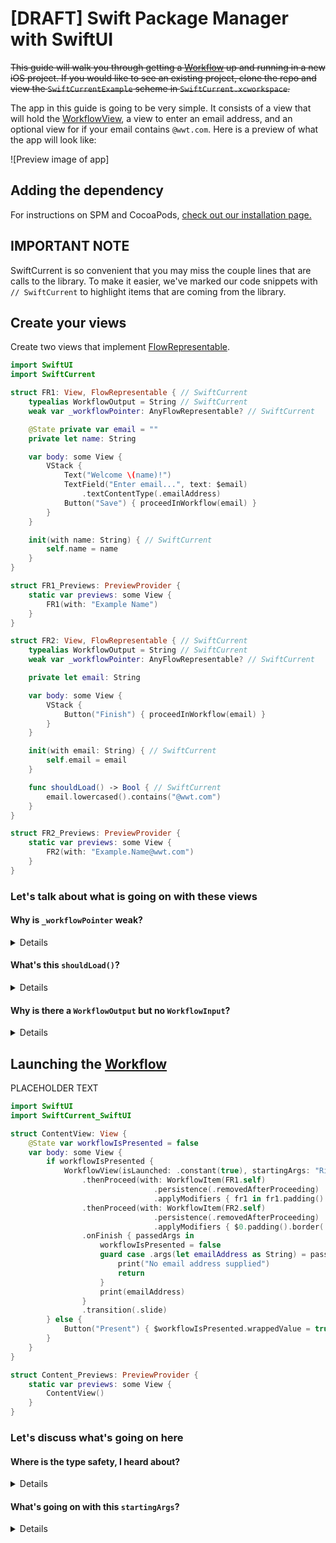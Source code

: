 # [DRAFT] Swift Package Manager with SwiftUI

~~This guide will walk you through getting a [Workflow](https://wwt.github.io/SwiftCurrent/Classes/Workflow.html) up and running in a new iOS project.  If you would like to see an existing project, clone the repo and view the `SwiftCurrentExample` scheme in `SwiftCurrent.xcworkspace`.~~

The app in this guide is going to be very simple.  It consists of a view that will hold the [WorkflowView](https://wwt.github.io/SwiftCurrent/Structs/WorkflowView.html), a view to enter an email address, and an optional view for if your email contains `@wwt.com`.  Here is a preview of what the app will look like:

![Preview image of app]

## Adding the dependency

For instructions on SPM and CocoaPods, [check out our installation page.](https://github.com/wwt/SwiftCurrent/wiki/Installation#swift-package-manager)

## IMPORTANT NOTE

SwiftCurrent is so convenient that you may miss the couple lines that are calls to the library.  To make it easier, we've marked our code snippets with `// SwiftCurrent` to highlight items that are coming from the library.

## Create your views

Create two views that implement [FlowRepresentable](https://wwt.github.io/SwiftCurrent/Protocols/FlowRepresentable.html).

```swift
import SwiftUI
import SwiftCurrent

struct FR1: View, FlowRepresentable { // SwiftCurrent
    typealias WorkflowOutput = String // SwiftCurrent
    weak var _workflowPointer: AnyFlowRepresentable? // SwiftCurrent

    @State private var email = ""
    private let name: String

    var body: some View {
        VStack {
            Text("Welcome \(name)!")
            TextField("Enter email...", text: $email)
                .textContentType(.emailAddress)
            Button("Save") { proceedInWorkflow(email) }
        }
    }

    init(with name: String) { // SwiftCurrent
        self.name = name
    }
}

struct FR1_Previews: PreviewProvider {
    static var previews: some View {
        FR1(with: "Example Name")
    }
}

struct FR2: View, FlowRepresentable { // SwiftCurrent
    typealias WorkflowOutput = String // SwiftCurrent
    weak var _workflowPointer: AnyFlowRepresentable? // SwiftCurrent

    private let email: String

    var body: some View {
        VStack {
            Button("Finish") { proceedInWorkflow(email) }
        }
    }

    init(with email: String) { // SwiftCurrent
        self.email = email
    }

    func shouldLoad() -> Bool { // SwiftCurrent
        email.lowercased().contains("@wwt.com")
    }
}

struct FR2_Previews: PreviewProvider {
    static var previews: some View {
        FR2(with: "Example.Name@wwt.com")
    }
}
```

### Let's talk about what is going on with these views

#### **Why is `_workflowPointer` weak?**

<details>

The [FlowRepresentable] protocol requires there to be a `_workflowPointer` on you object, but protocols cannot enforce you to use `weak`. If you do not put `weak var _workflowPointer`, the [FlowRepresentable] will end up with a strong circular reference.
</details>

#### **What's this `shouldLoad()`?**

<details>

It is part of the [FlowRepresentable](https://wwt.github.io/SwiftCurrent/Protocols/FlowRepresentable.html) protocol. It has default implementations created for your convenience but is still implementable if you want to control when a [FlowRepresentable](https://wwt.github.io/SwiftCurrent/Protocols/FlowRepresentable.html) should load in the work flow.  It is called after `init` but before `body` in SwiftUI.
</details>

#### **Why is there a `WorkflowOutput` but no `WorkflowInput`?**

<details>

`WorkflowInput` is inferred from the initializer that you create. If you do not include an initializer, `WorkflowInput` will be `Never` otherwise `WorkflowInput` will be the type supplied in the initializer.  `WorkflowOutput` cannot be inferred to be anything other than `Never`. This means you must manually type `WorkflowOutput` when you want to pass data forward.
</details>

## Launching the [Workflow](https://wwt.github.io/SwiftCurrent/Classes/Workflow.html)

PLACEHOLDER TEXT

```swift
import SwiftUI
import SwiftCurrent_SwiftUI

struct ContentView: View {
    @State var workflowIsPresented = false
    var body: some View {
        if workflowIsPresented {
            WorkflowView(isLaunched: .constant(true), startingArgs: "Richard")
                .thenProceed(with: WorkflowItem(FR1.self)
                                .persistence(.removedAfterProceeding)
                                .applyModifiers { fr1 in fr1.padding().border(.gray) })
                .thenProceed(with: WorkflowItem(FR2.self)
                                .persistence(.removedAfterProceeding)
                                .applyModifiers { $0.padding().border(.gray) })
                .onFinish { passedArgs in
                    workflowIsPresented = false
                    guard case .args(let emailAddress as String) = passedArgs else {
                        print("No email address supplied")
                        return
                    }
                    print(emailAddress)
                }
                .transition(.slide)
        } else {
            Button("Present") { $workflowIsPresented.wrappedValue = true }
        }
    }
}

struct Content_Previews: PreviewProvider {
    static var previews: some View {
        ContentView()
    }
}
```

### Let's discuss what's going on here

#### **Where is the type safety, I heard about?**

<details>

[WorkflowView] is specialized with your `startingArgs` type.  In [FlowRepresentable], these types are supplied by the `WorkflowInput` and `WorkflowOutput` associated types.  These all work together to create compile-time type safety when creating your flow. This means that you will get a build error if the output of `FR1` does not match the input type of `FR2`.
</details>

#### **What's going on with this `startingArgs`?**

<details>

~~The `onFinish` closure for `launchInto(_:args:onFinish:)` provides the last passed [AnyWorkflow.PassedArgs](https://wwt.github.io/SwiftCurrent/Classes/AnyWorkflow/PassedArgs.html) in the work flow. For this Workflow, that could be the output of `FirstViewController` or `SecondViewController` depending on the email signature typed in `FirstViewController`. To extract the value, we unwrap the variable within the case of `.args()` as we expect this workflow to return some argument.~~
</details>

